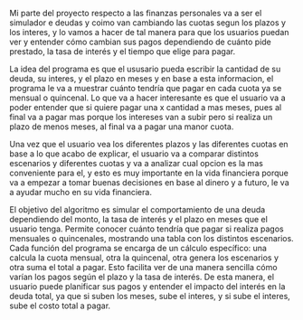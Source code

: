 Mi parte del proyecto respecto a las finanzas personales va a ser el simulador e deudas y coimo van cambiando las cuotas segun los plazos y los interes, y lo vamos a hacer de tal manera para que los usuarios puedan ver y entender cómo cambian sus pagos dependiendo de cuánto pide prestado, la tasa de interés y el tiempo que elige para pagar. 

La idea del programa es que el ususario pueda escribir la cantidad de su deuda, su interes, y el plazo en meses y en base a esta informacion, el programa le va a muestrar cuánto tendría que pagar en cada cuota ya se mensual o quincenal. Lo que va a hacer interesante es que el usuario va a poder entender que si quiere pagar una x cantidad a mas meses, pues al final va a pagar mas porque los intereses van a subir pero si realiza un plazo de menos meses, al final va a pagar una manor cuota. 

Una vez que el usuario vea los diferentes plazos y las diferentes cuotas en base a lo que acabo de explicar, el usuario va a comparar distintos escenarios y diferentes cuotas y va a analizar cual opcion es la mas conveniente para el, y esto es muy importante en la vida financiera porque va a empezar a tomar buenas decisiones en base al dinero y a futuro, le va a ayudar mucho en su vida financiera.



El objetivo del algoritmo es simular el comportamiento de una deuda dependiendo del monto, la tasa de interés y el plazo en meses que el 
usuario tenga. Permite conocer cuánto tendría que pagar si realiza pagos mensuales o quincenales, mostrando una tabla con los distintos 
escenarios. Cada función del programa se encarga de un cálculo específico: una calcula la cuota mensual, otra la quincenal, otra genera los 
escenarios y otra suma el total a pagar. Esto facilita ver de una manera sencilla cómo varían los pagos según el plazo y la tasa de interés. De 
esta manera, el usuario puede planificar sus pagos y entender el impacto del interés en la deuda total, ya que si suben los meses, sube el 
interes, y si sube el interes, sube el costo total a pagar.



                                   







     
   

                                                   
